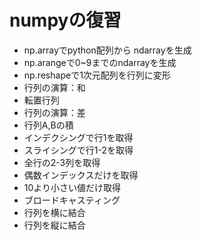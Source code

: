 numpyの復習
===============

- np.arrayでpython配列から ndarrayを生成
- np.arangeで0~9までのndarrayを生成
- np.reshapeで1次元配列を行列に変形
- 行列の演算：和
- 転置行列
- 行列の演算：差
- 行列A,Bの積
- インデクシングで行1を取得
- スライシングで行1-2を取得
- 全行の2-3列を取得
- 偶数インデックスだけを取得
- 10より小さい値だけ取得
- ブロードキャスティング
- 行列を横に結合
- 行列を縦に結合

